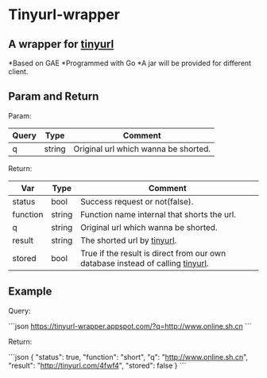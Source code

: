 Tinyurl-wrapper
=============

A wrapper for [tinyurl](http://www.tinyurl.com)
-------

*Based on GAE
*Programmed with Go
*A jar will be provided for different client.

Param and Return
-------

Param:

Query   |Type       |Comment
--------|---------|---------
q       |string  |Original url which wanna be shorted.

Return:

Var      |Type     |Comment
---------|---------|---------
status   |bool     |Success request or not(false).
function |string   |Function name internal that shorts the url.
q        |string   |Original url which wanna be shorted.
result   |string   |The shorted url by [tinyurl](http://www.tinyurl.com).
stored   |bool     |True if the result is direct from our own database instead of calling [tinyurl](http://www.tinyurl.com).


Example  
-------

Query:

´´´json
https://tinyurl-wrapper.appspot.com/?q=http://www.online.sh.cn
´´´

Return:

´´´json
{
  "status": true,
  "function": "short",
  "q": "http://www.online.sh.cn",
  "result": "http://tinyurl.com/4fwf4",
  "stored": false
}
´´´
